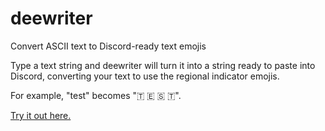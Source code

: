 # deewriter
Convert ASCII text to Discord-ready text emojis

Type a text string and deewriter will turn it into a string ready to paste into Discord, converting your text to use the regional indicator emojis.

For example, "test" becomes "🇹 🇪 🇸 🇹".

[Try it out here.](https://devilworship.net/deewriter)